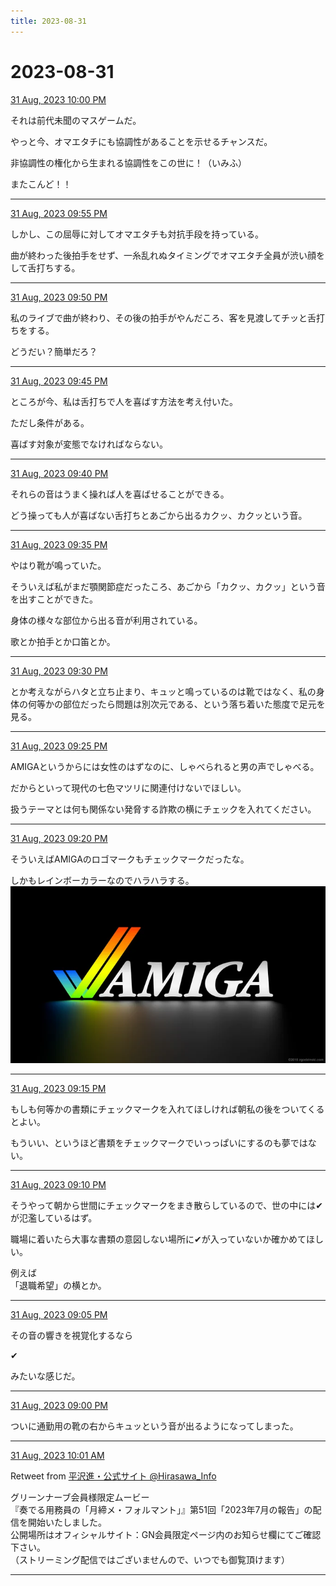 ```yaml
---
title: 2023-08-31
---
```

# 2023-08-31

[31 Aug, 2023 10:00 PM](https://twitter.com/hirasawa/status/1697232778679783540#m)

それは前代未聞のマスゲームだ。  
  
やっと今、オマエタチにも協調性があることを示せるチャンスだ。  
  
非協調性の権化から生まれる協調性をこの世に！（いみふ）  
  
またこんど！！

---

[31 Aug, 2023 09:55 PM](https://twitter.com/hirasawa/status/1697231512318480746#m)

しかし、この屈辱に対してオマエタチも対抗手段を持っている。  
  
曲が終わった後拍手をせず、一糸乱れぬタイミングでオマエタチ全員が渋い顔をして舌打ちする。

---

[31 Aug, 2023 09:50 PM](https://twitter.com/hirasawa/status/1697230254362988579#m)

私のライブで曲が終わり、その後の拍手がやんだころ、客を見渡してチッと舌打ちをする。  
  
どうだい？簡単だろ？

---

[31 Aug, 2023 09:45 PM](https://twitter.com/hirasawa/status/1697228995954176427#m)

ところが今、私は舌打ちで人を喜ばす方法を考え付いた。  
  
ただし条件がある。  
  
喜ばす対象が変態でなければならない。

---

[31 Aug, 2023 09:40 PM](https://twitter.com/hirasawa/status/1697227737449021698#m)

それらの音はうまく操れば人を喜ばせることができる。  
  
どう操っても人が喜ばない舌打ちとあごから出るカクッ、カクッという音。

---

[31 Aug, 2023 09:35 PM](https://twitter.com/hirasawa/status/1697226479283626071#m)

やはり靴が鳴っていた。  
  
そういえば私がまだ顎関節症だったころ、あごから「カクッ、カクッ」という音を出すことができた。  
  
身体の様々な部位から出る音が利用されている。  
  
歌とか拍手とか口笛とか。

---

[31 Aug, 2023 09:30 PM](https://twitter.com/hirasawa/status/1697225222066143676#m)

とか考えながらハタと立ち止まり、キュッと鳴っているのは靴ではなく、私の身体の何等かの部位だったら問題は別次元である、という落ち着いた態度で足元を見る。

---

[31 Aug, 2023 09:25 PM](https://twitter.com/hirasawa/status/1697223962739065316#m)

AMIGAというからには女性のはずなのに、しゃべられると男の声でしゃべる。  
  
だからといって現代の七色マツリに関連付けないでほしい。  
  
扱うテーマとは何も関係ない発脅する詐欺の横にチェックを入れてください。

---

[31 Aug, 2023 09:20 PM](https://twitter.com/hirasawa/status/1697222704582258910#m)

そういえばAMIGAのロゴマークもチェックマークだったな。  
  
しかもレインボーカラーなのでハラハラする。
![image](images/2023-08-31-9-0.png)

---

[31 Aug, 2023 09:15 PM](https://twitter.com/hirasawa/status/1697221446165250284#m)

もしも何等かの書類にチェックマークを入れてほしければ朝私の後をついてくるとよい。  
  
もういい、というほど書類をチェックマークでいっっぱいにするのも夢ではない。

---

[31 Aug, 2023 09:10 PM](https://twitter.com/hirasawa/status/1697220188200985010#m)

そうやって朝から世間にチェックマークをまき散らしているので、世の中には✔が氾濫しているはず。  
  
職場に着いたら大事な書類の意図しない場所に✔が入っていないか確かめてほしい。  
  
例えば  
「退職希望」の横とか。

---

[31 Aug, 2023 09:05 PM](https://twitter.com/hirasawa/status/1697218929750573230#m)

その音の響きを視覚化するなら  
  
✔  
  
みたいな感じだ。

---

[31 Aug, 2023 09:00 PM](https://twitter.com/hirasawa/status/1697217683261886794#m)

ついに通勤用の靴の右からキュッという音が出るようになってしまった。

---

[31 Aug, 2023 10:01 AM](https://twitter.com/Hirasawa_Info/status/1697051863307415737#m)

Retweet from [平沢進・公式サイト @Hirasawa_Info](https://twitter.com/Hirasawa_Info)

グリーンナーブ会員様限定ムービー  
『奏でる用務員の「月締メ・フォルマント」』第51回「2023年7月の報告」の配信を開始いたしました。  
公開場所はオフィシャルサイト：GN会員限定ページ内のお知らせ欄にてご確認下さい。  
（ストリーミング配信ではございませんので、いつでも御覧頂けます）

---

